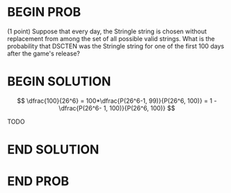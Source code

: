 # BEGIN PROB

(1 point) Suppose that every day, the Stringle string is chosen without replacement from among the set of all possible valid strings. What is the probability that DSCTEN was the Stringle string for one of the first 100 days after the game's release?

# BEGIN SOLUTION

$$
\dfrac{100}{26^6} = 100*\dfrac{P(26^6-1, 99)}{P(26^6, 100)} = 1 - \dfrac{P(26^6- 1, 100)}{P(26^6, 100)}
$$

TODO

# END SOLUTION

# END PROB